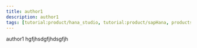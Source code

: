 ```yaml
---
title: author1
description: author1
tags: [tutorial:product/hana_studio, tutorial:product/sapHana, products:analytics]
---
```

author1
hgfjhsdgfjhdsgfjh
